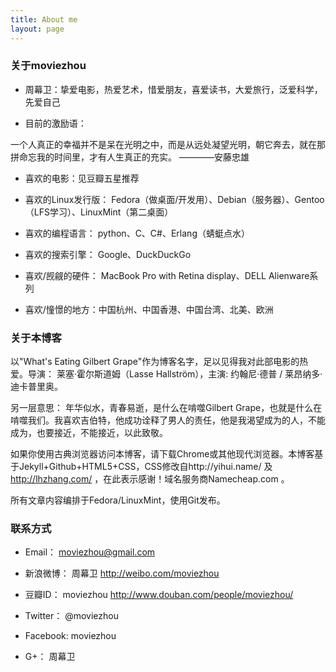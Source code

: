 ```yaml
---
title: About me
layout: page
---
```

### 关于moviezhou  
  
- 周幕卫：挚爱电影，热爱艺术，惜爱朋友，喜爱读书，大爱旅行，泛爱科学，先爱自己  
     
- 目前的激励语：  
  
一个人真正的幸福并不是呆在光明之中，而是从远处凝望光明，朝它奔去，就在那拼命忘我的时间里，才有人生真正的充实。   ————安藤忠雄  
  
- 喜欢的电影：见豆瓣五星推荐  
  
- 喜欢的Linux发行版： Fedora（做桌面/开发用）、Debian（服务器）、Gentoo（LFS学习）、LinuxMint（第二桌面）  

- 喜欢的编程语言： python、C、C#、Erlang（蜻蜓点水）  

- 喜欢的搜索引擎： Google、DuckDuckGo  
 
- 喜欢/觊觎的硬件： MacBook Pro with Retina display、DELL Alienware系列  
  
- 喜欢/憧憬的地方：中国杭州、中国香港、中国台湾、北美、欧洲  
  
### 关于本博客    
  
以"What's Eating Gilbert Grape"作为博客名字，足以见得我对此部电影的热爱。导演： 莱塞·霍尔斯道姆（Lasse Hallström），主演: 约翰尼·德普 / 莱昂纳多·迪卡普里奥。  
  
另一层意思： 年华似水，青春易逝，是什么在啃噬Gilbert Grape，也就是什么在啃噬我们。我喜欢吉伯特，他成功诠释了男人的责任，他是我渴望成为的人，不能成为，也要接近，不能接近，以此致敬。  
    
如果你使用古典浏览器访问本博客，请下载Chrome或其他现代浏览器。本博客基于Jekyll+Github+HTML5+CSS，CSS修改自http://yihui.name/ 及 http://lhzhang.com/ ，在此表示感谢！域名服务商Namecheap.com 。  
  
所有文章内容编排于Fedora/LinuxMint，使用Git发布。  
  
### 联系方式  
  
- Email： moviezhou@gmail.com  
  
- 新浪微博： 周幕卫   http://weibo.com/moviezhou
  
- 豆瓣ID： moviezhou   http://www.douban.com/people/moviezhou/
   
- Twitter： @moviezhou  

- Facebook: moviezhou
  
- G+： 周幕卫  

     
     
